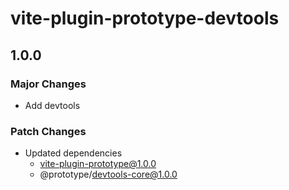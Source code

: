# vite-plugin-prototype-devtools

## 1.0.0

### Major Changes

- Add devtools

### Patch Changes

- Updated dependencies
  - vite-plugin-prototype@1.0.0
  - @prototype/devtools-core@1.0.0
